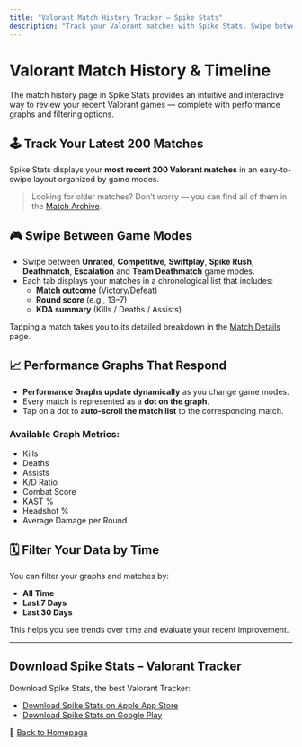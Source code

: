 ```yaml
---
title: "Valorant Match History Tracker – Spike Stats"
description: "Track your Valorant matches with Spike Stats. Swipe between game modes, view summary stats, and interact with performance graphs."
---
```


# Valorant Match History & Timeline

The match history page in Spike Stats provides an intuitive and interactive way to review your recent Valorant games — complete with performance graphs and filtering options.

## 🕹️ Track Your Latest 200 Matches

Spike Stats displays your **most recent 200 Valorant matches** in an easy-to-swipe layout organized by game modes.

> Looking for older matches? Don’t worry — you can find all of them in the [Match Archive](/features/match-archive).

## 🎮 Swipe Between Game Modes

- Swipe between **Unrated**, **Competitive**, **Swiftplay**, **Spike Rush**, **Deathmatch**, **Escalation** and **Team Deathmatch** game modes.
- Each tab displays your matches in a chronological list that includes:
  - **Match outcome** (Victory/Defeat)
  - **Round score** (e.g., 13–7)
  - **KDA summary** (Kills / Deaths / Assists)

Tapping a match takes you to its detailed breakdown in the [Match Details](/features/match-analysis) page.

## 📈 Performance Graphs That Respond

- **Performance Graphs update dynamically** as you change game modes.
- Every match is represented as a **dot on the graph**.
- Tap on a dot to **auto-scroll the match list** to the corresponding match.

### Available Graph Metrics:
- Kills
- Deaths
- Assists
- K/D Ratio
- Combat Score
- KAST %
- Headshot %
- Average Damage per Round

## 🗓️ Filter Your Data by Time

You can filter your graphs and matches by:
- **All Time**
- **Last 7 Days**
- **Last 30 Days**

This helps you see trends over time and evaluate your recent improvement.

---

## Download Spike Stats – Valorant Tracker

Download Spike Stats, the best Valorant Tracker:

- [Download Spike Stats on Apple App Store](https://apps.apple.com/us/app/spike-stats-for-valorant/id1541123839)  
- [Download Spike Stats on Google Play](https://play.google.com/store/apps/details?id=crocusgames.com.spikestats)

🎯 [Back to Homepage](/)

